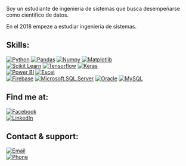 Soy un estudiante de ingenieria de sistemas que busca desempeñarse como cientifico de datos.

En el 2018 empeze a estudiar ingenieria de sistemas.

## Skills:
[![Python](https://img.shields.io/badge/Python-999999?style=for-the-badge&logo=python&logoColor=white&labelColor=101010)]()
[![Pandas](https://img.shields.io/badge/Pandas-FA7343?style=for-the-badge&logo=pandas&logoColor=white&labelColor=101010)]()
[![Numpy](https://img.shields.io/badge/Numpy-1575F9?style=for-the-badge&logo=numpy&logoColor=white&labelColor=101010)]()
[![Matplotlib](https://img.shields.io/badge/Matplotlib-1575F9?style=for-the-badge&logo=plotly&logoColor=white&labelColor=101010)]()
</br>
[![Scikit Learn](https://img.shields.io/badge/Scikit_Learn-1575F9?style=for-the-badge&logo=scikitlearn&logoColor=white&labelColor=101010)]()
[![Tensorflow](https://img.shields.io/badge/Tensorflow-1575F9?style=for-the-badge&logo=tensorflow&logoColor=white&labelColor=101010)]()
[![Keras](https://img.shields.io/badge/Keras-1575F9?style=for-the-badge&logo=keras&logoColor=white&labelColor=101010)]()
</br>
[![Power BI](https://img.shields.io/badge/Power_BI-3DDC84?style=for-the-badge&logo=powerbi&logoColor=white&labelColor=101010)]()
[![Excel](https://img.shields.io/badge/Excel-0095D5?style=for-the-badge&logo=microsoftexcel&logoColor=white&labelColor=101010)]()
</br>
[![Firebase](https://img.shields.io/badge/Firebase-FFCA28?style=for-the-badge&logo=firebase&logoColor=white&labelColor=101010)]()
[![Microsoft.SQL.Server](https://img.shields.io/badge/SQL_SERVER-339933?style=for-the-badge&logo=microsoftsqlserver&logoColor=white&labelColor=101010)]()
[![Oracle](https://img.shields.io/badge/Oracle-47A248?style=for-the-badge&logo=oracle&logoColor=white&labelColor=101010)]()
[![MySQL](https://img.shields.io/badge/MySQL-4479A1?style=for-the-badge&logo=mysql&logoColor=white&labelColor=101010)]()
</br>

## Find me at:

[![Facebook](https://img.shields.io/badge/Facebook-@John_Yulber_Inga_Lapa-1877F2?style=for-the-badge&logo=facebook&logoColor=white&labelColor=101010)](https://www.facebook.com/0dejohn/)
</br>
[![LinkedIn](https://img.shields.io/badge/LinkedIn-John_Yulber_Inga_Lapa-0077B5?style=for-the-badge&logo=linkedin&logoColor=white&labelColor=101010)](https://www.linkedin.com/in/john-yulber-inga-lapa-30a364185/)

## Contact & support:

[![Email](https://img.shields.io/badge/johnyulberingalapa@gmail.com-correo_personal-D14836?style=for-the-badge7&logo=gmail&logoColor=white&labelColor=101010)](mailto:braismoure@mouredev.com)
</br>
[![Phone](https://img.shields.io/badge/+51_912719166-FFDD00?style=for-the-badge&logo=phonepe&logoColor=white&labelColor=101010)](https://www.buymeacoffee.com/mouredev)
